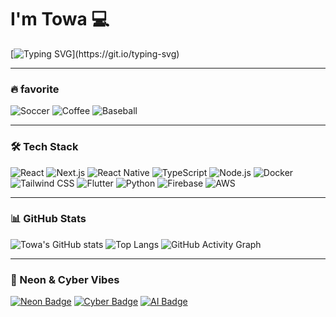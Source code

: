 # I'm Towa 💻

[![Typing SVG](https://readme-typing-svg.demolab.com?font=Fira+Code&size=36&duration=2500&pause=500&color=39FF14&center=true&vCenter=true&width=800&lines=Welcome+to+my+Cyber+Profile!;Full-stack+Developer;React%2C+Next.js%2C+AI;Let's+build+something+awesome!)](https://git.io/typing-svg)

---

### 🔥 favorite
![Soccer](https://img.shields.io/badge/Soccer-1DE9B6?style=for-the-badge&logo=football&logoColor=white)
![Coffee](https://img.shields.io/badge/Coffee-FF6D00?style=for-the-badge&logo=coffeescript&logoColor=white)
![Baseball](https://img.shields.io/badge/Baseball-FF1744?style=for-the-badge&logoColor=white)

---

### 🛠️ Tech Stack
![React](https://img.shields.io/badge/-React-61DAFB?logo=react&logoColor=black&style=for-the-badge)
![Next.js](https://img.shields.io/badge/-Next.js-000000?logo=nextdotjs&logoColor=white&style=for-the-badge)
![React Native](https://img.shields.io/badge/-React%20Native-61DAFB?logo=react&logoColor=white&style=for-the-badge)
![TypeScript](https://img.shields.io/badge/-TypeScript-3178C6?logo=typescript&logoColor=white&style=for-the-badge)
![Node.js](https://img.shields.io/badge/-Node.js-339933?logo=node.js&logoColor=white&style=for-the-badge)
![Docker](https://img.shields.io/badge/-Docker-2496ED?logo=docker&logoColor=white&style=for-the-badge)
![Tailwind CSS](https://img.shields.io/badge/-Tailwind%20CSS-38B2AC?logo=tailwind-css&logoColor=white&style=for-the-badge)
![Flutter](https://img.shields.io/badge/-Flutter-02569B?logo=flutter&logoColor=white&style=for-the-badge)
![Python](https://img.shields.io/badge/-Python-3776AB?logo=python&logoColor=white&style=for-the-badge)
![Firebase](https://img.shields.io/badge/-Firebase-FFCA28?logo=firebase&logoColor=black&style=for-the-badge)
![AWS](https://img.shields.io/badge/-AWS-232F3E?logo=amazon-aws&logoColor=white&style=for-the-badge)

---

### 📊 GitHub Stats
![Towa's GitHub stats](https://github-readme-stats.vercel.app/api?username=TowaYokoyama&show_icons=true&theme=radical)
![Top Langs](https://github-readme-stats.vercel.app/api/top-langs/?username=TowaYokoyama&layout=compact&theme=tokyonight)
![GitHub Activity Graph](https://github-readme-activity-graph.vercel.app/graph?username=TowaYokoyama&theme=react-dark&hide_border=true&area=true)

---

### 🌌 Neon & Cyber Vibes
[![Neon Badge](https://img.shields.io/badge/Online-39FF14?style=for-the-badge&logo=github)](https://github.com/TowaYokoyama)
[![Cyber Badge](https://img.shields.io/badge/Developer-FF00FF?style=for-the-badge&logo=github)](https://github.com/TowaYokoyama)
[![AI Badge](https://img.shields.io/badge/AI-00FFFF?style=for-the-badge&logo=github)](https://github.com/TowaYokoyama)
